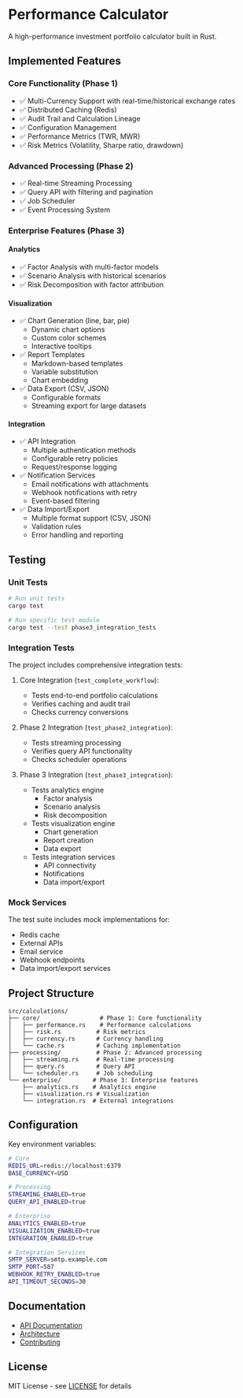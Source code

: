 # Performance Calculator

A high-performance investment portfolio calculator built in Rust.

## Implemented Features

### Core Functionality (Phase 1)
- ✅ Multi-Currency Support with real-time/historical exchange rates
- ✅ Distributed Caching (Redis)
- ✅ Audit Trail and Calculation Lineage
- ✅ Configuration Management
- ✅ Performance Metrics (TWR, MWR)
- ✅ Risk Metrics (Volatility, Sharpe ratio, drawdown)

### Advanced Processing (Phase 2)
- ✅ Real-time Streaming Processing
- ✅ Query API with filtering and pagination
- ✅ Job Scheduler
- ✅ Event Processing System

### Enterprise Features (Phase 3)
#### Analytics
- ✅ Factor Analysis with multi-factor models
- ✅ Scenario Analysis with historical scenarios
- ✅ Risk Decomposition with factor attribution

#### Visualization
- ✅ Chart Generation (line, bar, pie)
  - Dynamic chart options
  - Custom color schemes
  - Interactive tooltips
- ✅ Report Templates
  - Markdown-based templates
  - Variable substitution
  - Chart embedding
- ✅ Data Export (CSV, JSON)
  - Configurable formats
  - Streaming export for large datasets

#### Integration
- ✅ API Integration
  - Multiple authentication methods
  - Configurable retry policies
  - Request/response logging
- ✅ Notification Services
  - Email notifications with attachments
  - Webhook notifications with retry
  - Event-based filtering
- ✅ Data Import/Export
  - Multiple format support (CSV, JSON)
  - Validation rules
  - Error handling and reporting

## Testing

### Unit Tests
```bash
# Run unit tests
cargo test

# Run specific test module
cargo test --test phase3_integration_tests
```

### Integration Tests
The project includes comprehensive integration tests:

1. Core Integration (`test_complete_workflow`):
   - Tests end-to-end portfolio calculations
   - Verifies caching and audit trail
   - Checks currency conversions

2. Phase 2 Integration (`test_phase2_integration`):
   - Tests streaming processing
   - Verifies query API functionality
   - Checks scheduler operations

3. Phase 3 Integration (`test_phase3_integration`):
   - Tests analytics engine
     - Factor analysis
     - Scenario analysis
     - Risk decomposition
   - Tests visualization engine
     - Chart generation
     - Report creation
     - Data export
   - Tests integration services
     - API connectivity
     - Notifications
     - Data import/export

### Mock Services
The test suite includes mock implementations for:
- Redis cache
- External APIs
- Email service
- Webhook endpoints
- Data import/export services

## Project Structure

```
src/calculations/
├── core/                 # Phase 1: Core functionality
│   ├── performance.rs    # Performance calculations
│   ├── risk.rs          # Risk metrics
│   ├── currency.rs      # Currency handling
│   └── cache.rs         # Caching implementation
├── processing/          # Phase 2: Advanced processing
│   ├── streaming.rs     # Real-time processing
│   ├── query.rs         # Query API
│   └── scheduler.rs     # Job scheduling
└── enterprise/         # Phase 3: Enterprise features
    ├── analytics.rs    # Analytics engine
    ├── visualization.rs # Visualization
    └── integration.rs  # External integrations
```

## Configuration

Key environment variables:
```bash
# Core
REDIS_URL=redis://localhost:6379
BASE_CURRENCY=USD

# Processing
STREAMING_ENABLED=true
QUERY_API_ENABLED=true

# Enterprise
ANALYTICS_ENABLED=true
VISUALIZATION_ENABLED=true
INTEGRATION_ENABLED=true

# Integration Services
SMTP_SERVER=smtp.example.com
SMTP_PORT=587
WEBHOOK_RETRY_ENABLED=true
API_TIMEOUT_SECONDS=30
```

## Documentation

- [API Documentation](docs/API.md)
- [Architecture](docs/ARCHITECTURE.md)
- [Contributing](CONTRIBUTING.md)

## License

MIT License - see [LICENSE](LICENSE) for details 
